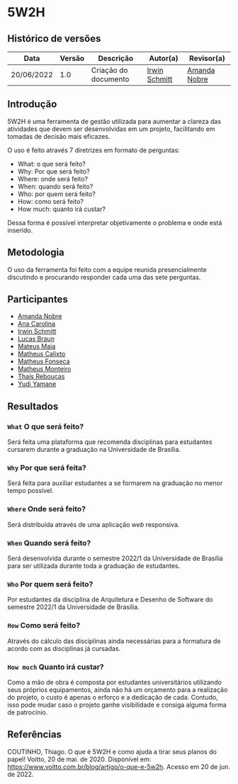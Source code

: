 # 5W2H

## Histórico de versões
| Data       | Versão | Descrição            | Autor(a)                                     | Revisor(a)                                    |
| ---------- | ------ | -------------------- | -------------------------------------------- | --------------------------------------------- |
| 20/06/2022   | 1.0    | Criação do documento | [Irwin Schmitt](https://github.com/AmandaNbr) | [Amanda Nobre](https://github.com/irwinschmitt) |

## Introdução

5W2H é uma ferramenta de gestão utilizada para aumentar a clareza das atividades que devem ser desenvolvidas em um projeto, facilitando em tomadas de decisão mais eficazes.

O uso é feito através 7 diretrizes em formato de perguntas:
- What: o que será feito?
- Why: Por que será feito?
- Where: onde será feito?
- When: quando será feito?
- Who: por quem será feito?
- How: como será feito?
- How much: quanto irá custar?

Dessa forma é possível interpretar objetivamente o problema e onde está inserido.

## Metodologia

O uso da ferramenta foi feito com a equipe reunida presencialmente discutindo e procurando responder cada uma das sete perguntas.

## Participantes

- [Amanda Nobre](https://github.com/AmandaNbr)
- [Ana Carolina](https://github.com/AnaCarolinaRodriguesLeite)
- [Irwin Schmitt](https://github.com/irwinschmitt)
- [Lucas Braun](https://github.com/lbvx)
- [Mateus Maia](https://github.com/mateusmaiamaia)
- [Matheus Calixto](https://github.com/matheuscvp)
- [Matheus Fonseca](https://github.com/gatotabaco)
- [Matheus Monteiro](https://github.com/matheusyanmonteiro)
- [Thaís Rebouças](https://github.com/thais-ra)
- [Yudi Yamane](https://github.com/yudi-azvd)

## Resultados

### `What` O que será feito?

Será feita uma plataforma que recomenda disciplinas para estudantes cursarem durante a graduação na Universidade de Brasília.

### `Why` Por que será feita?

Será feita para auxiliar estudantes a se formarem na graduação no menor tempo possível.

### `Where` Onde será feito?

Será distribuída através de uma aplicação *web* responsiva.

### `When` Quando será feito?

Será desenvolvida durante o semestre 2022/1 da Universidade de Brasília para ser utilizada durante toda a graduação de estudantes.

### `Who` Por quem será feito?

Por estudantes da disciplina de Arquitetura e Desenho de Software do semestre 2022/1 da Universidade de Brasília.

### `How` Como será feito?

Através do cálculo das disciplinas ainda necessárias para a formatura de acordo com as disciplinas já cursadas.

### `How much` Quanto irá custar?

Como a mão de obra é composta por estudantes universitários utilizando seus próprios equipamentos, ainda não há um orçamento para a realização do projeto, o custo é apenas o erforço e a dedicação de cada. Contudo, isso pode mudar caso o projeto ganhe visibilidade e consiga alguma forma de patrocínio.

## Referências

COUTINHO, Thiago. O que é 5W2H e como ajuda a tirar seus planos do papel! Voitto, 20 de mai. de 2020. Disponível em: <https://www.voitto.com.br/blog/artigo/o-que-e-5w2h>. Acesso em 20 de jun. de 2022.
